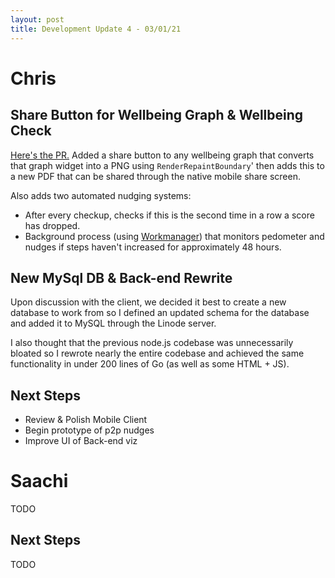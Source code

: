 ```yaml
---
layout: post
title: Development Update 4 - 03/01/21
---
```


# Chris

## Share Button for Wellbeing Graph & Wellbeing Check

[Here's the PR.](https://github.com/UCLComputerScience/COMP0016_2020_21_Team26/pull/39)
Added a share button to any wellbeing graph that converts that graph widget
into a PNG using `RenderRepaintBoundary`' then adds this to a new PDF that
can be shared through the native mobile share screen.

Also adds two automated nudging systems:
- After every checkup, checks if this is the second time in a row
a score has dropped.
- Background process (using [Workmanager](https://pub.dev/packages/workmanager))
that monitors pedometer and nudges if steps haven't increased for approximately
48 hours.

## New MySql DB & Back-end Rewrite

Upon discussion with the client, we decided it best to create a new database
to work from so I defined an updated schema for the database and added it
to MySQL through the Linode server.

I also thought that the previous node.js codebase was unnecessarily bloated
so I rewrote nearly the entire codebase and achieved the same functionality
in under 200 lines of Go (as well as some HTML + JS).

## Next Steps

- Review & Polish Mobile Client
- Begin prototype of p2p nudges
- Improve UI of Back-end viz

# Saachi

TODO

## Next Steps

TODO

